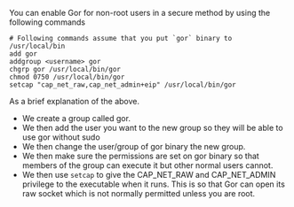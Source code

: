 You can enable Gor for non-root users in a secure method by using the following commands

``` 
# Following commands assume that you put `gor` binary to /usr/local/bin
add gor
addgroup <username> gor
chgrp gor /usr/local/bin/gor
chmod 0750 /usr/local/bin/gor
setcap "cap_net_raw,cap_net_admin+eip" /usr/local/bin/gor
```
 
As a brief explanation of the above.
* We create a group called gor. 
* We then add the user you want to the new group so they will be able to use gor without sudo
* We then change the user/group of gor binary the new group.
* We then make sure the permissions are set on gor binary so that members of the group can execute it but other normal users cannot.
* We then use `setcap` to give the CAP_NET_RAW and CAP_NET_ADMIN privilege to the executable when it runs. This is so that Gor can open its raw socket which is not normally permitted unless you are root.
